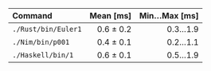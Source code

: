| Command | Mean [ms] | Min…Max [ms] |
|:---|---:|---:|
| `./Rust/bin/Euler1` | 0.6 ± 0.2 | 0.3…1.9 |
| `./Nim/bin/p001` | 0.4 ± 0.1 | 0.2…1.1 |
| `./Haskell/bin/1` | 0.6 ± 0.1 | 0.5…1.9 |
